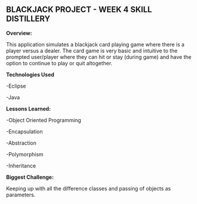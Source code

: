 ## BLACKJACK PROJECT - WEEK 4 SKILL DISTILLERY

**Overview:**

This application simulates a blackjack card playing game where there is a player versus a dealer. 
The card game is very basic and intuitive to the prompted user/player where they can hit or stay (during game) and have the option to continue to play or quit altogether. 



**Technologies Used**

-Eclipse

-Java



**Lessons Learned:**

-Object Oriented Programming

-Encapsulation

-Abstraction

-Polymorphism

-Inheritance

**Biggest Challenge:**

Keeping up with all the difference classes and passing of objects as parameters.

